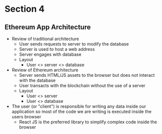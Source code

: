 # Section 4

## Ethereum App Architecture
* Review of traditional architecture
    * User sends requests to server to modify the database
    * Server is used to host a web address
    * Server engages with database
    * Layout
        * User <> server <> database
* Review of Ethereum architecture
    * Server sends HTML/JS assets to the browser but does not interact with the database
    * User transacts with the blockchain without the use of a server
    * Layout
        * User <> server
        * User <> database
* The user (or "client") is responsible for writing any data inside our application so most of the code we are writing is executed inside the users browser
    * React JS is the preferred library to simplify complex code inside the browser

